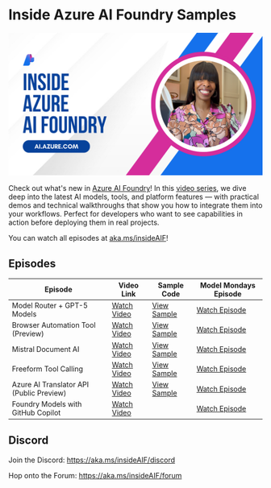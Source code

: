 # Inside Azure AI Foundry Samples

![Inside Azure AI Foundry playlist image.](Images/thumbnail-playlist.png)

Check out what's new in [Azure AI Foundry](https://ai.azure.com)! In this [video series](https://aka.ms/insideAIF), we dive deep into the latest AI models, tools, and platform features — with practical demos and technical walkthroughs that show you how to integrate them into your workflows. Perfect for developers who want to see capabilities in action before deploying them in real projects.

You can watch all episodes at [aka.ms/insideAIF](https://aka.ms/insideAIF)!

## Episodes

| Episode  | Video Link | Sample Code | Model Mondays Episode |
|--------------|------------|-------------|-------------|
| Model Router + GPT-5 Models | [Watch Video](https://youtu.be/2NL2XpigH0A?si=yCdz_kyx16VIX0Mk) | [View Sample](./Samples/Model-Router) | [Watch Episode](https://www.youtube.com/watch?v=fjSxraAmGMI&list=PLmsFUfdnGr3wzz6a4E-Szksg92JPng-AL&index=6&pp=iAQB0gcJCcMJAYcqIYzv) |
| Browser Automation Tool (Preview) | [Watch Video](https://youtu.be/FBQRc-M18ws?si=uhhDtHJmKdCki-c2) | [View Sample](./Samples/Browser-Automation-Tool) | [Watch Episode](https://www.youtube.com/watch?v=fjSxraAmGMI&list=PLmsFUfdnGr3wzz6a4E-Szksg92JPng-AL&index=6&pp=iAQB0gcJCcMJAYcqIYzv) |
| Mistral Document AI | [Watch Video](https://youtu.be/MUu9o8tDwi0?si=a78S_W-dpQrCOvP5) | [View Sample](./Samples/Mistral-Document-AI) | [Watch Episode](https://www.youtube.com/watch?v=tqOecUt_wCc&list=PLmsFUfdnGr3wzz6a4E-Szksg92JPng-AL&index=5&pp=iAQB) | [Watch Episode] |
| Freeform Tool Calling | [Watch Video](https://youtu.be/y43sgs-Y8-U?si=g_FD5rxAN_qwyTeU) | [View Sample](./Samples/Freeform-Tool-Calling) | [Watch Episode](https://www.youtube.com/watch?v=Rr4iSCyE7IY&list=PLmsFUfdnGr3wzz6a4E-Szksg92JPng-AL&index=4&pp=iAQB) |
| Azure AI Translator API (Public Preview) | [Watch Video](https://youtu.be/Xam_QQnb5wQ?si=J91ad6ZMSjp48J2S) | [View Sample](./Samples/Translator-API) | [Watch Episode](https://www.youtube.com/watch?v=gEH2ACNf5b0&list=PLmsFUfdnGr3wzz6a4E-Szksg92JPng-AL&index=1) |
| Foundry Models with GitHub Copilot | [Watch Video](https://youtu.be/pG6d6Wwl9gU) |  | [Watch Episode](https://www.youtube.com/watch?v=BANtEq-0FsE&list=PLmsFUfdnGr3wzz6a4E-Szksg92JPng-AL&index=1) |

## Discord

Join the Discord: https://aka.ms/insideAIF/discord 

Hop onto the Forum: https://aka.ms/insideAIF/forum
